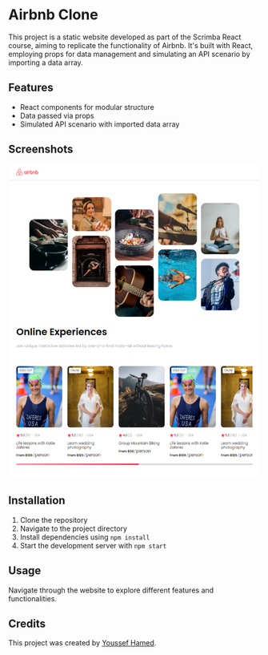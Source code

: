 # Airbnb Clone

This project is a static website developed as part of the Scrimba React course, aiming to replicate the functionality of Airbnb. It's built with React, employing props for data management and simulating an API scenario by importing a data array.

## Features

- React components for modular structure
- Data passed via props
- Simulated API scenario with imported data array

## Screenshots

<img src="./public/screenshots/airbnb-screen.png">

## Installation

1. Clone the repository
2. Navigate to the project directory
3. Install dependencies using `npm install`
4. Start the development server with `npm start`

## Usage

Navigate through the website to explore different features and functionalities.

## Credits

This project was created by [Youssef Hamed](https://youssef-hamed.vercel.app).
